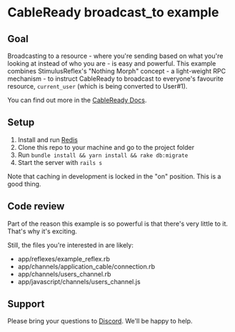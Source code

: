 # CableReady broadcast_to example

## Goal

Broadcasting to a resource - where you're sending based on what you're looking at instead of who you are - is easy and powerful. This example combines StimulusReflex's "Nothing Morph" concept - a light-weight RPC mechanism - to instruct CableReady to broadcast to everyone's favourite resource, `current_user` (which is being converted to User#1).

You can find out more in the [CableReady Docs](https://cableready.stimulusreflex.com).

## Setup

1. Install and run [Redis](https://redis.io/download)
2. Clone this repo to your machine and go to the project folder
3. Run `bundle install && yarn install && rake db:migrate`
4. Start the server with `rails s`

Note that caching in development is locked in the "on" position. This is a good thing.

## Code review

Part of the reason this example is so powerful is that there's very little to it. That's why it's exciting.

Still, the files you're interested in are likely:

- app/reflexes/example_reflex.rb
- app/channels/application_cable/connection.rb
- app/channels/users_channel.rb
- app/javascript/channels/users_channel.js

## Support

Please bring your questions to [Discord](https://discord.gg/XveN625). We'll be happy to help.
